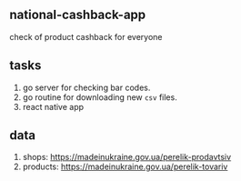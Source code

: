 ## national-cashback-app

check of product cashback for everyone

## tasks

1. go server for checking bar codes.
2. go routine for downloading new `csv` files.
3. react native app

## data

1. shops: https://madeinukraine.gov.ua/perelik-prodavtsiv
2. products: https://madeinukraine.gov.ua/perelik-tovariv
